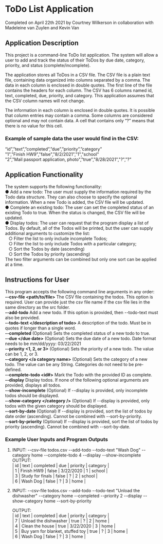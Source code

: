 # ToDo List Application
Completed on April 22th 2021 by Courtney Wilkerson in collaboration with Madeleine van Zuylen and Kevin Van

## Application Description
This project is a command-line ToDo list application. The system will allow a user to add and
track the status of their ToDos by due date, category, priority, and status
(complete/incomplete).

The application stores all ToDos in a CSV file. The CSV file is a plain text file, containing data
organized into columns separated by a comma. The data in each column is enclosed in double
quotes. The first line of the file contains the headers for each column.
The CSV has 6 columns named id, text, completed, due, priority, and category.
This application assumes that the CSV column names will not change.

The information in each column is enclosed in double quotes. It is possible that column entries
may contain a comma. Some columns are considered optional and may not contain data. A cell that contains only “?” means that there is no value for this cell.

### Example of sample data the user would find in the CSV:

“id”,”text”,”completed”,”due”,”priority”,”category”  
"1","Finish HW9","false","8/2/2021","1","school"  
"2","Mail passport application, photo","true","8/28/2021","?","?"

## Application Functionality
The system supports the following functionality:  
● Add a new todo: The user must supply the information required by the Todo data
structure. They can also choose to specify the optional information. When a new Todo is
added, the CSV file will be updated.  
● Complete an existing todo: The user can set the completed status of an existing Todo to
true. When the status is changed, the CSV file will be updated.  
● Display todos: The user can request that the program display a list of Todos. By default, all of the
Todos will be printed, but the user can supply additional arguments to customize the list:  
&nbsp;&nbsp; ○ Filter the list to only include incomplete Todos;  
&nbsp;&nbsp; ○ Filter the list to only include Todos with a particular category;  
&nbsp;&nbsp; ○ Sort the Todos by date (ascending)  
&nbsp;&nbsp; ○ Sort the Todos by priority (ascending)  
The two filter arguments can be combined but only one sort can be applied at a time.

## Instructions for User

This program accepts the following command line arguments in any order:  
**--csv-file <path/to/file>** The CSV file containing the
todos. This option is required. User can provide just the csv file name if the csv file lies in the
same directory as the src folder.  
**--add-todo** Add a new todo. If this option is
provided, then --todo-text must
also be provided.  
**--todo-text </description of todo>** A description of the todo. Must be in quotes if longer than a single word.  
**--completed** (Optional) Sets the completed
status of a new todo to true.  
**--due </due date>** (Optional) Sets the due date of a
new todo. Date format needs to be mm/dd/yyyy: 03/22/2021  
**--priority <1, 2, or 3>** (Optional) Sets the priority of a
new todo. The value can be 1, 2,
or 3.  
**--category </a category name>** (Optional) Sets the category of a
new todo. The value can be any
String. Categories do not need
to be pre-defined.  
**--complete-todo <id#>** Mark the Todo with the provided
ID as complete.  
**--display** Display todos. If none of the
following optional arguments are
provided, displays all todos.  
**--show-incomplete** (Optional) If --display is
provided, only incomplete todos
should be displayed.  
**--show-category </category />** (Optional) If --display is
provided, only todos with the
given category should be
displayed.    
**--sort-by-date** (Optional) If --display is
provided, sort the list of todos
by date order (ascending). Cannot
be combined with --sort-by-priority.  
**--sort-by-priority** (Optional) If --display is
provided, sort the list of todos
by priority (ascending). Cannot
be combined with --sort-by-date.

### Example User Inputs and Program Outputs
1. INPUT: --csv-file todos.csv --add-todo --todo-text "Wash Dog" --category home --complete-todo 4 --display --show-incomplete  
   OUTPUT:  
   |  id    |  text                                     |  completed  |  due          |  priority   |  category       |  
  |  1     |  Finish HW9                               |  false      |  3/22/2020    |  1          |  school         |  
|  3     |  Study for finals                         |  false      |  ?            |  2          |  school         |  
|  6     |  Wash Dog                                 |  false      |  ?            |  3          |  home           |  
   

2. INPUT: --csv-file todos.csv --add-todo --todo-text "Unload the dishwasher" --category home --completed --priority 2
   --display --show-category home --sort-by-priority  
   
   OUTPUT:  
   |  id    |  text                                     |  completed  |  due          |  priority   |  category       |  
|  7     |  Unload the dishwasher                    |  true       |  ?            |  2          |  home           |  
|  4     |  Clean the house                          |  true       |  3/22/2020    |  3          |  home           |  
|  5     |  Buy yarn for blanket, stuffed toy        |  true       |  ?            |  3          |  home           |  
|  6     |  Wash Dog                                 |  false      |  ?            |  3          |  home           |  
   
